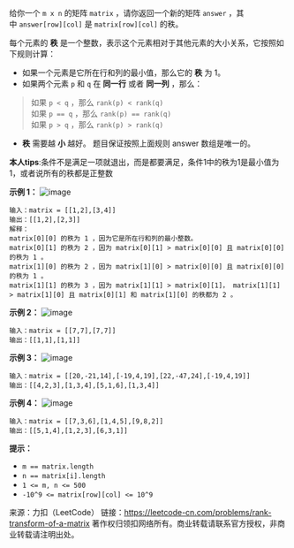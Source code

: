 给你一个 ```m x n``` 的矩阵 ```matrix``` ，请你返回一个新的矩阵 ```answer``` ，其中 ```answer[row][col]``` 是 ```matrix[row][col]``` 的秩。

每个元素的 **秩** 是一个整数，表示这个元素相对于其他元素的大小关系，它按照如下规则计算：

* 如果一个元素是它所在行和列的最小值，那么它的 **秩** 为 1。
* 如果两个元素 ```p``` 和 ```q``` 在 **同一行** 或者 **同一列** ，那么：
> 如果 ```p < q``` ，那么 ```rank(p) < rank(q)```  
> 如果 ```p == q``` ，那么 ```rank(p) == rank(q)```  
> 如果 ```p > q``` ，那么 ```rank(p) > rank(q)```  
* **秩** 需要越 **小** 越好。
题目保证按照上面规则 answer 数组是唯一的。

**本人tips**:条件不是满足一项就退出，而是都要满足，条件1中的秩为1是最小值为1，或者说所有的秩都是正整数

**示例 1：**
![image](https://github.com/Zhenghao-Liu/LeetCode_problem-and-solution/blob/master/1632.矩阵转后的秩/1632_1.jpg)
```
输入：matrix = [[1,2],[3,4]]
输出：[[1,2],[2,3]]
解释：
matrix[0][0] 的秩为 1 ，因为它是所在行和列的最小整数。
matrix[0][1] 的秩为 2 ，因为 matrix[0][1] > matrix[0][0] 且 matrix[0][0] 的秩为 1 。
matrix[1][0] 的秩为 2 ，因为 matrix[1][0] > matrix[0][0] 且 matrix[0][0] 的秩为 1 。
matrix[1][1] 的秩为 3 ，因为 matrix[1][1] > matrix[0][1]， matrix[1][1] > matrix[1][0] 且 matrix[0][1] 和 matrix[1][0] 的秩都为 2 。
```
**示例 2：**
![image](https://github.com/Zhenghao-Liu/LeetCode_problem-and-solution/blob/master/1632.矩阵转后的秩/1632_2.jpg)
```
输入：matrix = [[7,7],[7,7]]
输出：[[1,1],[1,1]]
```
**示例 3：**
![image](https://github.com/Zhenghao-Liu/LeetCode_problem-and-solution/blob/master/1632.矩阵转后的秩/1632_3.jpg)
```
输入：matrix = [[20,-21,14],[-19,4,19],[22,-47,24],[-19,4,19]]
输出：[[4,2,3],[1,3,4],[5,1,6],[1,3,4]]
```
**示例 4：**
![image](https://github.com/Zhenghao-Liu/LeetCode_problem-and-solution/blob/master/1632.矩阵转后的秩/1632_4.jpg)
```
输入：matrix = [[7,3,6],[1,4,5],[9,8,2]]
输出：[[5,1,4],[1,2,3],[6,3,1]]
```

**提示：**

* ```m == matrix.length```
* ```n == matrix[i].length```
* ```1 <= m, n <= 500```
* ```-10^9 <= matrix[row][col] <= 10^9```

来源：力扣（LeetCode）
链接：https://leetcode-cn.com/problems/rank-transform-of-a-matrix
著作权归领扣网络所有。商业转载请联系官方授权，非商业转载请注明出处。
